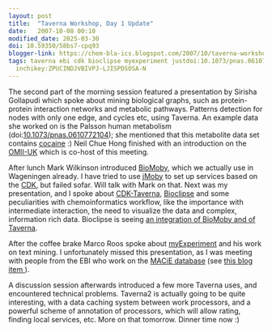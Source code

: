```yaml
---
layout: post
title:  "Taverna Workshop, Day 1 Update"
date:   2007-10-08 00:10
modified_date: 2025-03-30
doi: 10.59350/58bs7-cpq93
blogger-link: https://chem-bla-ics.blogspot.com/2007/10/taverna-workshop-day-1-update.html
tags: taverna ebi cdk bioclipse myexperiment justdoi:10.1073/pnas.0610772104
  inchikey:ZPUCINDJVBIVPJ-LJISPDSOSA-N
---
```


The second part of the morning session featured a presentation by Sirisha Gollapudi which spoke about mining
biological graphs, such as protein-protein interaction networks and metabolic pathways. Patterns detection
for nodes with only one edge, and cycles etc, using Taverna. An example data she worked on is the Palsson human
metabolism (doi:[10.1073/pnas.0610772104](https://doi.org/10.1073/pnas.0610772104)); she mentioned that this
metabolite data set contains [cocaine](http://en.wikipedia.org/wiki/Cocaine) :) Neil Chue Hong finished with
an introduction on the [OMII-UK](http://www.omii.ac.uk/) which is co-host of this meeting.

After lunch Mark Wilkinson introduced [BioMoby](http://biomoby.org/), which we actually use in Wageningen already.
I have tried to use [jMoby](http://biomoby.open-bio.org/CVS_CONTENT/moby-live/Java/docs/) to set up services
based on the [CDK](http://cdk.sf.net/), but failed sofar. Will talk with Mark on that. Next was my presentation,
and I spoke about [CDK-Taverna](http://www.cdk-taverna.de/), [Bioclipse](http://www.bioclipse.net/) and some
peculiarities with chemoinformatics workflow, like the importance with intermediate interaction, the need to
visualize the data and complex, information rich data. Bioclipse is seeing
[an integration of BioMoby and of Taverna](http://wiki.bioclipse.net/index.php?title=Bioclipse2).

After the coffee brake Marco Roos spoke about [myExperiment](http://myexperiment.org/) and his work on text
mining. I unfortunately missed this presentation, as I was meeting with people from the EBI who work on the
[MACiE database](http://www.ebi.ac.uk/thornton-srv/databases/MACiE/) (see
[this blog item <i class="fa-solid fa-recycle fa-xs"></i>](https://chem-bla-ics.linkedchemistry.info/2006/02/17/chemical-reactions-in-cml.html)).

A discussion session afterwards introduced a few more Taverna uses, and encountered technical problems.
Taverna2 is actually going to be quite interesting, with a data caching system between work processors, and a
powerful scheme of annotation of processors, which will allow rating, finding local services, etc. More on
that tomorrow. Dinner time now :)
